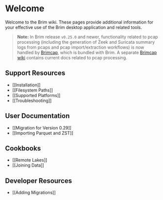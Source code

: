# Welcome

Welcome to the Brim wiki. These pages provide additional information for your
effective use of the Brim desktop application and related tools.

> **Note:** In Brim release `v0.25.0` and newer, functionality related to
> pcap processing (including the generation of Zeek and Suricata summary logs
> from pcaps and pcap import/extraction workflows) is now handled by
> [Brimcap](https://github.com/brimdata/brimcap), which is bundled with Brim.
> A separate [Brimcap wiki](https://github.com/brimdata/brimcap/wiki)
> contains current docs related to pcap processing.

## Support Resources

- [[Installation]]
- [[Filesystem Paths]]
- [[Supported Platforms]]
- [[Troubleshooting]]

## User Documentation

- [[Migration for Version 0.29]]
- [[Importing Parquet and ZST]]

## Cookbooks

- [[Remote Lakes]]
- [[Joining Data]]

## Developer Resources

- [[Adding Migrations]]
